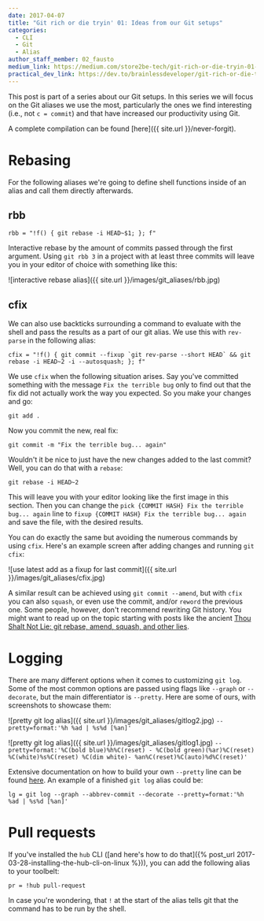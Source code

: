 ```yaml
---
date: 2017-04-07
title: "Git rich or die tryin' 01: Ideas from our Git setups"
categories:
  - CLI
  - Git
  - Alias
author_staff_member: 02_fausto
medium_link: https://medium.com/store2be-tech/git-rich-or-die-tryin-01-ideas-from-our-git-setups-f7a370a41257
practical_dev_link: https://dev.to/brainlessdeveloper/git-rich-or-die-tryin-01-ideas-from-our-git-setups
---
```


This post is part of a series about our Git setups. In this series we will focus on the Git aliases we use the most, particularly the ones we find interesting (i.e., not `c = commit`) and that have increased our productivity using Git.

A complete compilation can be found [here]({{ site.url }}/never-forgit).

# Rebasing

For the following aliases we're going to define shell functions inside of an alias and call them directly afterwards.

## rbb

`rbb = "!f() { git rebase -i HEAD~$1; }; f"`

Interactive rebase by the amount of commits passed through the first argument. Using `git rbb 3` in a project with at least three commits will leave you in your editor of choice with something like this:

![interactive rebase alias]({{ site.url }}/images/git_aliases/rbb.jpg)

## cfix

We can also use backticks surrounding a command to evaluate with the shell and pass the results as a part of our git alias. We use this with `rev-parse` in the following alias:

``cfix = "!f() { git commit --fixup `git rev-parse --short HEAD` && git rebase -i HEAD~2 -i --autosquash; }; f"``

We use `cfix` when the following situation arises. Say you've committed something with the message `Fix the terrible bug` only to find out that the fix did not actually work the way you expected. So you make your changes and go:

`git add .`

Now you commit the new, real fix:

`git commit -m "Fix the terrible bug... again"`

Wouldn't it be nice to just have the new changes added to the last commit? Well, you can do that with a `rebase`:

`git rebase -i HEAD~2`

This will leave you with your editor looking like the first image in this section. Then you can change the `pick {COMMIT HASH} Fix the terrible bug... again` line to `fixup {COMMIT HASH} Fix the terrible bug... again` and save the file, with the desired results.

You can do exactly the same but avoiding the numerous commands by using `cfix`. Here's an example screen after adding changes and running `git cfix`:

![use latest add as a fixup for last commit]({{ site.url }}/images/git_aliases/cfix.jpg)

A similar result can be achieved using `git commit --amend`, but with `cfix` you can also `squash`, or even use the commit, and/or `reword` the previous one. Some people, however, don't recommend rewriting Git history. You might want to read up on the topic starting with posts like the ancient [Thou Shalt Not Lie: git rebase, amend, squash, and other lies](http://paul.stadig.name/2010/12/thou-shalt-not-lie-git-rebase-ammend.html).

# Logging

There are many different options when it comes to customizing `git log`. Some of the most common options are passed using flags like `--graph` or `--decorate`, but the main differentiator is `--pretty`. Here are some of ours, with screenshots to showcase them:

![pretty git log alias]({{ site.url }}/images/git_aliases/gitlog2.jpg)
`--pretty=format:'%h %ad | %s%d [%an]'`

![pretty git log alias]({{ site.url }}/images/git_aliases/gitlog1.jpg)
`--pretty=format:'%C(bold blue)%h%C(reset) - %C(bold green)(%ar)%C(reset) %C(white)%s%C(reset) %C(dim white)- %an%C(reset)%C(auto)%d%C(reset)'`

Extensive documentation on how to build your own `--pretty` line can be found [here](https://git-scm.com/docs/pretty-formats). An example of a finished `git log` alias could be:

`lg = git log --graph --abbrev-commit --decorate --pretty=format:'%h %ad | %s%d [%an]'`

# Pull requests

If you've installed the `hub` CLI ([and here's how to do that]({% post_url 2017-03-28-installing-the-hub-cli-on-linux %})), you can add the following alias to your toolbelt:

`pr = !hub pull-request`

In case you're wondering, that `!` at the start of the alias tells git that the command has to be run by the shell.
